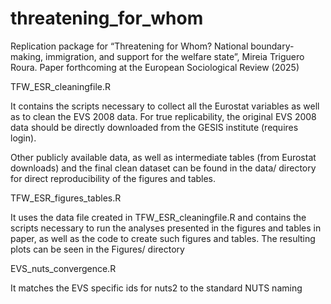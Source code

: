 # threatening_for_whom
Replication package for “Threatening for Whom?  National boundary-making, immigration, and support for the welfare state”, Mireia Triguero Roura. Paper forthcoming at the European Sociological Review (2025)

TFW_ESR_cleaningfile.R

It contains the scripts necessary to collect all the Eurostat variables as well as to clean the EVS 2008 data. For true replicability, the original EVS 2008 data should be directly downloaded from the GESIS institute (requires login).

Other publicly available data, as well as intermediate tables (from Eurostat downloads) and the final clean dataset can be found in the data/ directory for direct reproducibility of the figures and tables.

TFW_ESR_figures_tables.R

It uses the data file created in TFW_ESR_cleaningfile.R and contains the scripts necessary to run the analyses presented in the figures and tables in paper, as well as the code to create such figures and tables. The resulting plots can be seen in the Figures/ directory

EVS_nuts_convergence.R

It matches the EVS specific ids for nuts2 to the standard NUTS naming 
